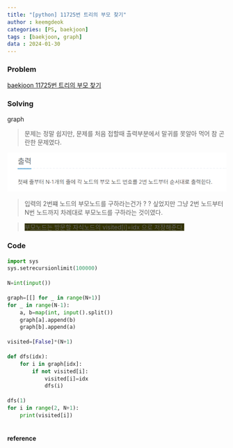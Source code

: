 ```yaml
---
title: "[python] 11725번 트리의 부모 찾기"
author : keemgdeok
categories: [PS, baekjoon]
tags : [baekjoon, graph]
data : 2024-01-30
---
```



### Problem
[baekjoon 11725번 트리의 부모 찾기](https://www.acmicpc.net/problem/11725)




### Solving
graph
> 문제는 정말 쉽지만, 문제를 처음 접할때 출력부분에서 말귀를 못알아 먹어 참 곤란한 문제였다.

![11725](/assets/img/11725.png)

> 입력의 2번쨰 노드의 부모노드를 구하라는건가 ? ? 싶었지만 그냥 2번 노드부터 N번 노드까지 차례대로 부모노드를 구하라는 것이였다.

> <span style="background-color:#333300"> 부모노드는 방문할 자식노드의 visited[i]=idx 으로 저장해준다. </span>



### Code
```py
import sys
sys.setrecursionlimit(100000)

N=int(input())

graph=[[] for _ in range(N+1)]
for _ in range(N-1):
    a, b=map(int, input().split())
    graph[a].append(b)
    graph[b].append(a)

visited=[False]*(N+1)

def dfs(idx):
    for i in graph[idx]:
        if not visited[i]:
            visited[i]=idx
            dfs(i)

dfs(1)
for i in range(2, N+1):
    print(visited[i])
        
```


#### reference


